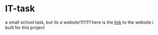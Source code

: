 # IT-task
a small school task, but _its a website!1!!!1!1_ 
here is the [link](https://it-task.glitch.me "the website") to the website i built for this project 
